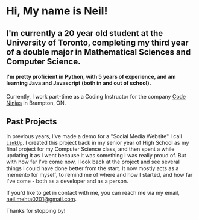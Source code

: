 # Hi, My name is Neil! 

## I'm currently a 20 year old student at the University of Toronto, completing my third year of a double major in Mathematical Sciences and Computer Science.
#### I'm pretty proficient in Python, with 5 years of experience, and am learning Java and Javascript (both in and out of school).

Currently, I work part-time as a Coding Instructor for the company [Code Ninjas](https://www.codeninjas.com/brampton-south-west-on-ca) in Brampton, ON.

## Past Projects
In previous years, I've made a demo for a "Social Media Website" I call [```LinkUp```](https://github.com/neil-mehta-code/LinkUp_Social_Media_Website.git). I created this project back in my senior year of High School as my final project for my Computer Science class, and then spent a while updating it as I went because it was something I was really proud of. But with how far I've come now, I look back at the project and see several things I could have done better from the start. It now mostly acts as a memento for myself, to remind me of where and how I started, and how far I've come - both as a developer and as a person.
  
If you'd like to get in contact with me, you can reach me via my email, neil.mehta0201@gmail.com.

Thanks for stopping by!

<!---
neil-mehta-code/neil-mehta-code is a ✨ special ✨ repository because its `README.md` (this file) appears on your GitHub profile.
You can click the Preview link to take a look at your changes.
--->
